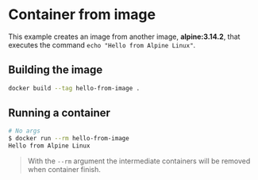# Container from image

This example creates an image from another image, **alpine:3.14.2**, that executes the command `echo "Hello from Alpine Linux"`.

## Building the image

```bash
docker build --tag hello-from-image .
```

## Running a container

```bash
# No args
$ docker run --rm hello-from-image
Hello from Alpine Linux
```

> With the `--rm` argument the intermediate containers will be removed when container finish.
